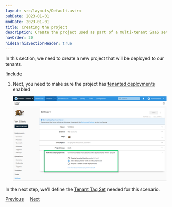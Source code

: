 ```yaml
---
layout: src/layouts/Default.astro
pubDate: 2023-01-01
modDate: 2023-01-01
title: Creating the project
description: Create the project used as part of a multi-tenant SaaS setup in Octopus Deploy.
navOrder: 20
hideInThisSectionHeader: true
---
```


In this section, we need to create a new project that will be deployed to our tenants.

!include <tenants-create-project>

3. Next, you need to make sure the project has [tenanted deployments](/docs/tenants/tenant-creation/tenanted-deployments) enabled

    ![](/docs/tenants/guides/multi-tenant-saas-application/images/enable-tenanted-deployments.png "width=500")

In the next step, we'll define the [Tenant Tag Set](/docs/tenants/guides/multi-tenant-saas-application/creating-tenant-tag-set) needed for this scenario.

<span><a class="btn btn-secondary" href="/docs/tenants/guides/multi-tenant-saas-application/creating-new-lifecycle">Previous</a></span>&nbsp;&nbsp;&nbsp;&nbsp;&nbsp;<span><a class="btn btn-success" href="/docs/tenants/guides/multi-tenant-saas-application/creating-tenant-tag-set">Next</a></span>
